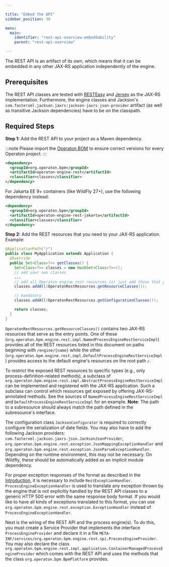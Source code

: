 ```yaml
---

title: "Embed the API"
sidebar_position: 30

menu:
  main:
    identifier: "rest-api-overview-embeddability"
    parent: "rest-api-overview"

---
```



The REST API is an artifact of its own, which means that it can be embedded in any other JAX-RS application independently of the engine.

## Prerequisites

The REST API classes are tested with [RESTEasy](http://www.jboss.org/resteasy/) and [Jersey](http://jersey.java.net/) as the JAX-RS implementation.
Furthermore, the engine classes and Jackson's `com.fasterxml.jackson.jaxrs:jackson-jaxrs-json-provider` artifact (as well as transitive Jackson dependencies) have to be on the classpath.


## Required Steps

**Step 1:** Add the REST API to your project as a Maven dependency.

:::note
  Please import the [Operaton BOM](/get-started/apache-maven/) to ensure correct versions for every Operaton project.
:::

```xml
<dependency>
  <groupId>org.operaton.bpm</groupId>
  <artifactId>operaton-engine-rest</artifactId>
  <classifier>classes</classifier>
</dependency>
```
For Jakarta EE 9+ containers (like WildFly 27+), use the following dependency instead:

```xml
<dependency>
  <groupId>org.operaton.bpm</groupId>
  <artifactId>operaton-engine-rest-jakarta</artifactId>
  <classifier>classes</classifier>
</dependency>
```

**Step 2:** Add the REST resources that you need to your JAX-RS application. Example:

```java
@ApplicationPath("/")
public class MyApplication extends Application {
  @Override
  public Set<Class<?>> getClasses() {
    Set<Class<?>> classes = new HashSet<Class<?>>();
    // add your own classes
    ...
    // add all Operaton engine rest resources (or just add those that you actually need).
    classes.addAll(OperatonRestResources.getResourceClasses());

    // mandatory
    classes.addAll(OperatonRestResources.getConfigurationClasses());

    return classes;
  }
}
```

`OperatonRestResources.getResourceClasses()` contains two JAX-RS resources that serve as the entry points. One of these (`org.operaton.bpm.engine.rest.impl.NamedProcessEngineRestServiceImpl`) provides all of the REST resources listed in this document on paths beginning with `/engine/{name}` while the other (`org.operaton.bpm.engine.rest.impl.DefaultProcessEngineRestServiceImpl`) provides access to the default engine's resources on the root path `/`.

To restrict the exposed REST resources to specific types (e.g., only process-definition-related methods), a subclass of `org.operaton.bpm.engine.rest.impl.AbstractProcessEngineRestServiceImpl` can be implemented and registered with the JAX-RS application. Such a subclass can control which resources get exposed by offering JAX-RS-annotated methods. See the sources of `NamedProcessEngineRestServiceImpl` and `DefaultProcessEngineRestServiceImpl` for an example. **Note**: The path to a subresource should always match the path defined in the subresource's interface.

The configuration class `JacksonConfigurator` is required to correctly configure the serialization of date fields.
You may also have to add the following Jackson providers: `com.fasterxml.jackson.jaxrs.json.JacksonJsonProvider`,
`org.operaton.bpm.engine.rest.exception.JsonMappingExceptionHandler` and `org.operaton.bpm.engine.rest.exception.JsonParseExceptionHandler`.
Depending on the runtime environment, this may not be necessary.
On Wildfly, these should be automatically added as an implicit module dependency.

For proper exception responses of the format as described in the [Introduction](../../../reference/rest/overview/index.md),
it is necessary to include `RestExceptionHandler`. `ProcessEngineExceptionHandler` is used to translate any exception thrown by the
engine that is not explicitly handled by the REST API classes to a generic HTTP 500 error with the same response body format.
If you would like to have all kinds of exceptions translated to this format, you can use `org.operaton.bpm.engine.rest.exception.ExceptionHandler` instead of `ProcessEngineExceptionHandler`.

Next is the wiring of the REST API and the process engine(s).
To do this, you must create a Service Provider that implements the interface `ProcessEngineProvider`
and declare it in a file `META-INF/services/org.operaton.bpm.engine.rest.spi.ProcessEngineProvider`.
You may also declare the class `org.operaton.bpm.engine.rest.impl.application.ContainerManagedProcessEngineProvider`
which comes with the REST API and uses the methods that the class `org.operaton.bpm.BpmPlatform` provides.

